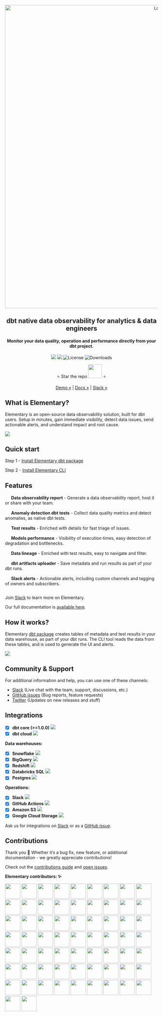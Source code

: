<p align="center">
<img alt="Logo" src="static/github_banner.png"/ width="1000">
</p>

<h2 align="center">
 dbt native data observability for analytics & data engineers
</h2>
<h4 align="center">
Monitor your data quality, operation and performance directly from your dbt project.
</h4>

<p align="center">
<a href="https://join.slack.com/t/elementary-community/shared_invite/zt-uehfrq2f-zXeVTtXrjYRbdE_V6xq4Rg"><img src="https://img.shields.io/badge/join-Slack-ff69b4"/></a>
<a href="https://docs.elementary-data.com/quickstart"><img src="https://img.shields.io/badge/docs-quickstart-orange"/></a>
<img alt="License" src="https://img.shields.io/badge/license-Apache--2.0-ff69b4"/>
<img alt="Downloads" src="https://static.pepy.tech/personalized-badge/elementary-lineage?period=total&units=international_system&left_color=grey&right_color=orange"&left_text=Downloads"/>

<div align="center">

⭐️ Star the repo <a href="https://github.com/elementary-data/elementary/stargazers"><img src="static/star_github.png" width="45"/></a> ⭐

[Demo »](https://bit.ly/3IAp9wf) | [Docs »](https://docs.elementary-data.com/) | [Slack »](https://join.slack.com/t/elementary-community/shared_invite/zt-uehfrq2f-zXeVTtXrjYRbdE_V6xq4Rg)

</div>

## What is Elementary?

Elementary is an open-source data observability solution, built for dbt users. Setup in minutes, gain immediate visibility, detect data issues, send actionable alerts, and understand impact and root cause.

<kbd align="center">
        <a href="https://storage.googleapis.com/elementary_static/elementary_demo.html"><img align="center" style="max-width:300px;" src="static/report_ui.gif"> </a>
</kbd>

<br>

## Quick start

Step 1 - [Install Elementary dbt package](https://docs.elementary-data.com/quickstart)

Step 2 - [Install Elementary CLI](https://docs.elementary-data.com/quickstart-cli)

## Features

<img src="static/happy_fire.ico" width="16"/> **Data observability report** - Generate a data observability report, host it or share with your team.

<img src="static/happy_fire.ico" width="16"/> **Anomaly detection dbt tests** - Collect data quality metrics and detect anomalies, as native dbt tests.

<img src="static/happy_fire.ico" width="16"/> **Test results** - Enriched with details for fast triage of issues.

<img src="static/happy_fire.ico" width="16"/> **Models performance** - Visibility of execution times, easy detection of degradation and bottlenecks.

<img src="static/happy_fire.ico" width="16"/> **Data lineage** - Enriched with test results, easy to navigate and filter.

<img src="static/happy_fire.ico" width="16"/> **dbt artifacts uploader** - Save metadata and run results as part of your dbt runs.

<img src="static/happy_fire.ico" width="16"/> **Slack alerts** - Actionable alerts, including custom channels and tagging of owners and subscribers.

##

Join [Slack](https://join.slack.com/t/elementary-community/shared_invite/zt-uehfrq2f-zXeVTtXrjYRbdE_V6xq4Rg) to learn more on Elementary.

Our full documentation is [available here](https://docs.elementary-data.com/).

## How it works?

Elementary [dbt package](https://github.com/elementary-data/dbt-data-reliability) creates tables of metadata and test results in your data warehouse, as part of your dbt runs. The CLI tool reads the data from these tables, and is used to generate the UI and alerts.

<img align="center" style="max-width:300px;" src="static/how_elementary_works.png">

## Community & Support

For additional information and help, you can use one of these channels:

- [Slack](https://join.slack.com/t/elementary-community/shared_invite/zt-uehfrq2f-zXeVTtXrjYRbdE_V6xq4Rg) \(Live chat with the team, support, discussions, etc.\)
- [GitHub issues](https://github.com/elementary-data/elementary/issues) \(Bug reports, feature requests)
- [Twitter](https://twitter.com/ElementaryData) \(Updates on new releases and stuff)

## **Integrations**

- [x] **dbt core (>=1.0.0)** ![](static/dbt-16.png)
- [x] **dbt cloud** ![](static/dbt-16.png)

**Data warehouses:**

- [x] **Snowflake** ![](static/snowflake-16.png)
- [x] **BigQuery** ![](static/bigquery-16.svg)
- [x] **Redshift** ![](static/redshift-16.png)
- [x] **Databricks SQL** ![](static/databricks-16.png)
- [x] **Postgres** ![](static/postgres-16.png)

**Operations:**

- [x] **Slack** ![](static/slack-16.png)
- [x] **GitHub Actions** ![](static/github-actions-16.png)
- [x] **Amazon S3** ![](static/s3-16.svg)
- [x] **Google Cloud Storage** ![](static/gcs-16.png)

Ask us for integrations on [Slack](https://join.slack.com/t/elementary-community/shared_invite/zt-uehfrq2f-zXeVTtXrjYRbdE_V6xq4Rg) or as a [GitHub issue](https://github.com/elementary-data/elementary-lineage/issues/new).

## **Contributions**

Thank you :orange_heart: Whether it’s a bug fix, new feature, or additional documentation - we greatly appreciate contributions!

Check out the [contributions guide](https://docs.elementary-data.com/general/contributions) and [open issues](https://github.com/elementary-data/elementary/issues).

**Elementary contributors: ✨**

[//]: contributor-faces

<!-- ALL-CONTRIBUTORS-LIST:START - Do not remove or modify this section -->
<!-- prettier-ignore-start -->
<!-- markdownlint-disable -->
<a href="https://github.com/oravi"><img src="https://avatars.githubusercontent.com/u/4517234?v=4" width="50" height="50" alt=""/></a> 
<a href="https://github.com/elongl"><img src="https://avatars.githubusercontent.com/u/30181361?v=4" width="50" height="50" alt=""/></a>
<a href="https://github.com/Maayan-s"><img src="https://avatars.githubusercontent.com/u/22072028?v=4" width="50" height="50" alt=""/></a>
<a href="https://github.com/IDoneShaveIt"><img src="https://avatars.githubusercontent.com/u/48473443?v=4" width="50" height="50" alt=""/></a>
<a href="https://github.com/haritamar"><img src="https://avatars.githubusercontent.com/u/11314965?v=4" width="50" height="50" alt=""/></a>
<a href="https://github.com/Hadarsagiv"><img src="https://avatars.githubusercontent.com/u/119170841?v=4" width="50" height="50" alt=""/></a>
<a href="https://github.com/noaKurman"><img src="https://avatars.githubusercontent.com/u/16741969?v=4" width="50" height="50" alt=""/></a>
<a href="https://github.com/NoyaArie"><img src="https://avatars.githubusercontent.com/u/31591071?v=4" width="50" height="50" alt=""/></a>
<a href="https://github.com/ellakz"><img src="https://avatars.githubusercontent.com/u/18530437?v=4" width="50" height="50" alt=""/></a>
<a href="https://github.com/ofek1weiss"><img src="https://avatars.githubusercontent.com/u/55920061?v=4" width="50" height="50" alt=""/></a>
<a href="https://github.com/RoiTabach"><img src="https://avatars.githubusercontent.com/u/25003091?v=4" width="50" height="50" alt=""/></a>
<a href="https://github.com/hahnbeelee"><img src="https://avatars.githubusercontent.com/u/55263191?v=4" width="50" height="50" alt=""/></a>
<a href="https://github.com/seanglynn-thrive"><img src="https://avatars.githubusercontent.com/u/93200565?v=4" width="50" height="50" alt=""/></a>
<a href="https://github.com/hanywang2"><img src="https://avatars.githubusercontent.com/u/44352119?v=4" width="50" height="50" alt=""/></a>
<a href="https://github.com/Nic3Guy"><img src="https://avatars.githubusercontent.com/u/17640648?v=4" width="50" height="50" alt=""/></a>
<a href="https://github.com/yu-iskw"><img src="https://avatars.githubusercontent.com/u/1523515?v=4" width="50" height="50" alt=""/></a>
<a href="https://github.com/nimrodne"><img src="https://avatars.githubusercontent.com/u/12689357?v=4" width="50" height="50" alt=""/></a>
<a href="https://github.com/hanrok"><img src="https://avatars.githubusercontent.com/u/24649215?v=4" width="50" height="50" alt=""/></a>
<a href="https://github.com/shahafa"><img src="https://avatars.githubusercontent.com/u/904848?v=4" width="50" height="50" alt=""/></a>
<a href="https://github.com/aaron-westlake"><img src="https://avatars.githubusercontent.com/u/99689538?v=4" width="50" height="50" alt=""/></a>
<a href="https://github.com/YashPimple"><img src="https://avatars.githubusercontent.com/u/97302447?v=4" width="50" height="50" alt=""/></a>
<a href="https://github.com/Aylr"><img src="https://avatars.githubusercontent.com/u/928247?v=4" width="50" height="50" alt=""/></a>
<a href="https://github.com/dorazouri"><img src="https://avatars.githubusercontent.com/u/17954776?v=4" width="50" height="50" alt=""/></a>
<a href="https://github.com/ronmorgen1"><img src="https://avatars.githubusercontent.com/u/86912787?v=4" width="50" height="50" alt=""/></a>
<a href="https://github.com/Ecalzo"><img src="https://avatars.githubusercontent.com/u/44735669?v=4" width="50" height="50" alt=""/></a>
<a href="https://github.com/civitaspo"><img src="https://avatars.githubusercontent.com/u/4525500?v=4" width="50" height="50" alt=""/></a>
<a href="https://github.com/fredmny"><img src="https://avatars.githubusercontent.com/u/27257093?v=4" width="50" height="50" alt=""/></a>
<a href="https://github.com/GtheSheep"><img src="https://avatars.githubusercontent.com/u/13685708?v=4" width="50" height="50" alt=""/></a>
<a href="https://github.com/IrinaSel"><img src="https://avatars.githubusercontent.com/u/9607710?v=4" width="50" height="50" alt=""/></a>
<a href="https://github.com/jtalmi"><img src="https://avatars.githubusercontent.com/u/7266609?v=4" width="50" height="50" alt=""/></a>
<a href="https://github.com/tobias-mintlify"><img src="https://avatars.githubusercontent.com/u/110702161?v=4" width="50" height="50" alt=""/></a>
<a href="https://github.com/ValdarT"><img src="https://avatars.githubusercontent.com/u/7242935?v=4" width="50" height="50" alt=""/></a>
<a href="https://github.com/rloredo"><img src="https://avatars.githubusercontent.com/u/21148554?v=4" width="50" height="50" alt=""/></a>
<a href="https://github.com/a13xa1v35"><img src="https://avatars.githubusercontent.com/u/25589304?v=4" width="50" height="50" alt=""/></a>
<a href="https://github.com/kopackiw"><img src="https://avatars.githubusercontent.com/u/26244440?v=4" width="50" height="50" alt=""/></a>
<a href="https://github.com/eKatia"><img src="https://avatars.githubusercontent.com/u/79864170?v=4" width="50" height="50" alt=""/></a>
<a href="https://github.com/nzewail"><img src="https://avatars.githubusercontent.com/u/29211170?v=4" width="50" height="50" alt=""/></a>
<a href="https://github.com/hengpor"><img src="https://avatars.githubusercontent.com/u/4929007?v=4" width="50" height="50" alt=""/></a>
<a href="https://github.com/smitsrr"><img src="https://avatars.githubusercontent.com/u/8473398?v=4" width="50" height="50" alt=""/></a>
<a href="https://github.com/SBurwash"><img src="https://avatars.githubusercontent.com/u/35510512?v=4" width="50" height="50" alt=""/></a>
<a href="https://github.com/kkprab"><img src="https://avatars.githubusercontent.com/u/97446187?v=4" width="50" height="50" alt=""/></a>
<a href="https://github.com/ivan-toriya"><img src="https://avatars.githubusercontent.com/u/43750521?v=4" width="50" height="50" alt=""/></a>
<a href="https://github.com/jelstongreen"><img src="https://avatars.githubusercontent.com/u/17743866?v=4" width="50" height="50" alt=""/></a>
<a href="https://github.com/pei0804"><img src="https://avatars.githubusercontent.com/u/9821370?v=4" width="50" height="50" alt=""/></a>
<a href="https://github.com/esenilsson"><img src="https://avatars.githubusercontent.com/u/2824187?v=4" width="50" height="50" alt=""/></a>
<a href="https://github.com/pratik60"><img src="https://avatars.githubusercontent.com/u/2249430?v=4" width="50" height="50" alt=""/></a>
<a href="https://github.com/benoit-tropos-io"><img src="https://avatars.githubusercontent.com/u/79080900?v=4" width="50" height="50" alt=""/></a>
<a href="https://github.com/kouridis"><img src="https://avatars.githubusercontent.com/u/11500822?v=4" width="50" height="50" alt=""/></a>
<a href="https://github.com/clad"><img src="https://avatars.githubusercontent.com/u/41725?v=4" width="50" height="50" alt=""/></a>
<a href="https://github.com/Deathfireofdoom"><img src="https://avatars.githubusercontent.com/u/53213782?v=4" width="50" height="50" alt=""/></a>
<a href="https://github.com/frannydelaney"><img src="https://avatars.githubusercontent.com/u/77760780?v=4" width="50" height="50" alt=""/></a>
<a href="https://github.com/edbizarro"><img src="https://avatars.githubusercontent.com/u/84926?v=4" width="50" height="50" alt=""/></a>
<a href="https://github.com/Chintanvpatel"><img src="https://avatars.githubusercontent.com/u/1384301?v=4" width="50" height="50" alt=""/></a>
<a href="https://github.com/andreqaugusto"><img src="https://avatars.githubusercontent.com/u/68784205?v=4" width="50" height="50" alt=""/></a>
<a href="https://github.com/tc-chrisbui"><img src="https://avatars.githubusercontent.com/u/115048867?v=4" width="50" height="50" alt=""/></a>
<a href="https://github.com/vishaalkk"><img src="https://avatars.githubusercontent.com/u/13641827?v=4" width="50" height="50" alt=""/></a>
<a href="https://github.com/sadahry"><img src="https://avatars.githubusercontent.com/u/28292300?v=4" width="50" height="50" alt=""/></a>
<a href="https://github.com/will-warner"><img src="https://avatars.githubusercontent.com/u/110092386?v=4" width="50" height="50" alt=""/></a>
<a href="https://github.com/winzee"><img src="https://avatars.githubusercontent.com/u/1001577?v=4" width="50" height="50" alt=""/></a>
<a href="https://github.com/vinooganesh"><img src="https://avatars.githubusercontent.com/u/2461070?v=4" width="50" height="50" alt=""/></a>
<a href="https://github.com/dimoschi"><img src="https://avatars.githubusercontent.com/u/13113025?v=4" width="50" height="50" alt=""/></a>
<a href="https://github.com/manulpatel"><img src="https://avatars.githubusercontent.com/u/77568048?v=4" width="50" height="50" alt=""/></a>
<a href="https://github.com/arilmav"><img src="https://avatars.githubusercontent.com/u/60354578?v=4" width="50" height="50" alt=""/></a>
<a href="https://github.com/kochalex"><img src="https://avatars.githubusercontent.com/u/3217653?v=4" width="50" height="50" alt=""/></a>
<a href="https://github.com/mossyyy"><img src="https://avatars.githubusercontent.com/u/11269029?v=4" width="50" height="50" alt=""/></a>

<!-- markdownlint-restore -->
<!-- prettier-ignore-end -->

<!-- ALL-CONTRIBUTORS-LIST:END -->
